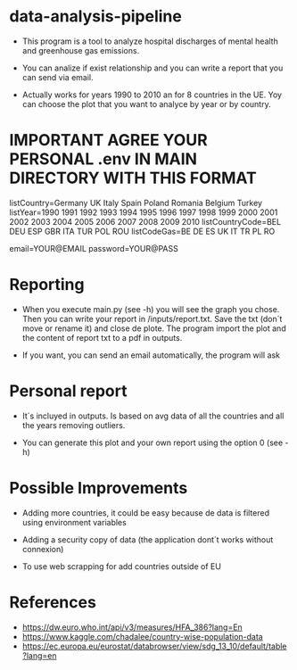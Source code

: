 # data-analysis-pipeline

* This program is a tool to analyze hospital discharges of mental health and greenhouse gas emissions.

* You can analize if exist relationship and you can write a report that you can send via email.

* Actually works for years 1990 to 2010 an for 8 countries in the UE. Yoy can choose the plot that you want to analyce by year or by country.

# IMPORTANT AGREE YOUR PERSONAL .env IN MAIN DIRECTORY WITH THIS FORMAT

listCountry=Germany UK Italy Spain Poland Romania Belgium Turkey
listYear=1990 1991 1992 1993 1994 1995 1996 1997 1998 1999 2000 2001 2002 2003 2004 2005 2006 2007 2008 2009 2010
listCountryCode=BEL DEU ESP GBR ITA TUR POL ROU
listCodeGas=BE DE ES UK IT TR PL RO

email=YOUR@EMAIL
password=YOUR@PASS

# Reporting

* When you execute main.py (see -h) you will see the graph you chose. Then you can write your report in /inputs/report.txt. Save the txt (don´t move or rename it) and close de plote. The program import the plot and the content of report txt to a pdf in outputs.

* If you want, you can send an email automatically, the program will ask 

# Personal report

* It´s incluyed in outputs. Is based on avg data of all the countries and all the years removing outliers.

* You can generate this plot and your own report using the option 0 (see -h)

# Possible Improvements

* Adding more countries, it could be easy because de data is filtered using environment variables

* Adding a security copy of data (the application dont´t works without connexion)

* To use web scrapping for add countries outside of EU
 

# References
* https://dw.euro.who.int/api/v3/measures/HFA_386?lang=En
* https://www.kaggle.com/chadalee/country-wise-population-data 
* https://ec.europa.eu/eurostat/databrowser/view/sdg_13_10/default/table?lang=en
